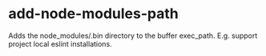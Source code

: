 # add-node-modules-path
Adds the node_modules/.bin directory to the buffer exec_path. E.g. support project local eslint installations.
